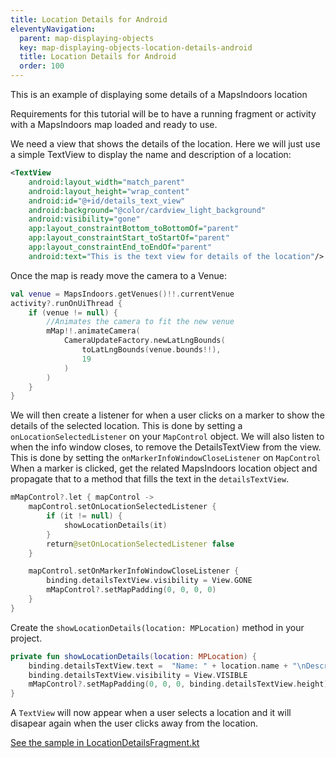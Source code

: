 ```yaml
---
title: Location Details for Android
eleventyNavigation:
  parent: map-displaying-objects
  key: map-displaying-objects-location-details-android
  title: Location Details for Android
  order: 100
---
```


This is an example of displaying some details of a MapsIndoors location

Requirements for this tutorial will be to have a running fragment or activity with a MapsIndoors map loaded and ready to use.

We need a view that shows the details of the location. Here we will just use a simple TextView to display the name and description of a location:

```xml
<TextView
    android:layout_width="match_parent"
    android:layout_height="wrap_content"
    android:id="@+id/details_text_view"
    android:background="@color/cardview_light_background"
    android:visibility="gone"
    app:layout_constraintBottom_toBottomOf="parent"
    app:layout_constraintStart_toStartOf="parent"
    app:layout_constraintEnd_toEndOf="parent"
    android:text="This is the text view for details of the location"/>
```

Once the map is ready move the camera to a Venue:

```kotlin
val venue = MapsIndoors.getVenues()!!.currentVenue
activity?.runOnUiThread {
    if (venue != null) {
        //Animates the camera to fit the new venue
        mMap!!.animateCamera(
            CameraUpdateFactory.newLatLngBounds(
                toLatLngBounds(venue.bounds!!),
                19
            )
        )
    }
}
```

We will then create a listener for when a user clicks on a marker to show the details of the selected location. This is done by setting a `onLocationSelectedListener` on your `MapControl` object. We will also listen to when the info window closes, to remove the DetailsTextView from the view. This is done by setting the `onMarkerInfoWindowCloseListener` on `MapControl`
When a marker is clicked, get the related MapsIndoors location object and propagate that to a method that fills the text in the `detailsTextView`.

```kotlin
mMapControl?.let { mapControl ->
    mapControl.setOnLocationSelectedListener {
        if (it != null) {
            showLocationDetails(it)
        }
        return@setOnLocationSelectedListener false
    }

    mapControl.setOnMarkerInfoWindowCloseListener {
        binding.detailsTextView.visibility = View.GONE
        mMapControl?.setMapPadding(0, 0, 0, 0)
    }
}
```

Create the `showLocationDetails(location: MPLocation)` method in your project.

```kotlin
private fun showLocationDetails(location: MPLocation) {
    binding.detailsTextView.text =  "Name: " + location.name + "\nDescription: " + location.description
    binding.detailsTextView.visibility = View.VISIBLE
    mMapControl?.setMapPadding(0, 0, 0, binding.detailsTextView.height)
}
```

A `TextView` will now appear when a user selects a location and it will disapear again when the user clicks away from the location.

[See the sample in LocationDetailsFragment.kt](https://github.com/MapsPeople/MapsIndoors-Android-Examples/blob/main/MapsIndoorsSamples/app/src/main/java/com/mapspeople/mapsindoorssamples/ui/locationdetails/LocationDetailsFragment.kt)
